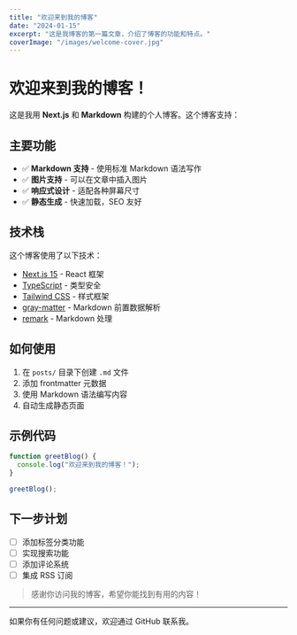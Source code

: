 ```yaml
---
title: "欢迎来到我的博客"
date: "2024-01-15"
excerpt: "这是我博客的第一篇文章，介绍了博客的功能和特点。"
coverImage: "/images/welcome-cover.jpg"
---
```


# 欢迎来到我的博客！

这是我用 **Next.js** 和 **Markdown** 构建的个人博客。这个博客支持：

## 主要功能

- ✅ **Markdown 支持** - 使用标准 Markdown 语法写作
- ✅ **图片支持** - 可以在文章中插入图片
- ✅ **响应式设计** - 适配各种屏幕尺寸
- ✅ **静态生成** - 快速加载，SEO 友好

## 技术栈

这个博客使用了以下技术：

- [Next.js 15](https://nextjs.org/) - React 框架
- [TypeScript](https://www.typescriptlang.org/) - 类型安全
- [Tailwind CSS](https://tailwindcss.com/) - 样式框架
- [gray-matter](https://github.com/jonschlinkert/gray-matter) - Markdown 前置数据解析
- [remark](https://remark.js.org/) - Markdown 处理

## 如何使用

1. 在 `posts/` 目录下创建 `.md` 文件
2. 添加 frontmatter 元数据
3. 使用 Markdown 语法编写内容
4. 自动生成静态页面

## 示例代码

```javascript
function greetBlog() {
  console.log("欢迎来到我的博客！");
}

greetBlog();
```

## 下一步计划

- [ ] 添加标签分类功能
- [ ] 实现搜索功能
- [ ] 添加评论系统
- [ ] 集成 RSS 订阅

> 感谢你访问我的博客，希望你能找到有用的内容！

---

如果你有任何问题或建议，欢迎通过 GitHub 联系我。